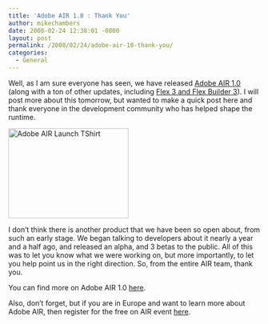 ```yaml
---
title: 'Adobe AIR 1.0 : Thank You'
author: mikechambers
date: 2008-02-24 12:38:01 -0800
layout: post
permalink: /2008/02/24/adobe-air-10-thank-you/
categories:
  - General
---
```



Well, as I am sure everyone has seen, we have released [Adobe AIR 1.0][1] (along with a ton of other updates, including [Flex 3 and Flex Builder 3][2]). I will post more about this tomorrow, but wanted to make a quick post here and thank everyone in the development community who has helped shape the runtime.

[<img src="http://farm3.static.flickr.com/2254/2290198773_4e9af3b3b4_m.jpg" width="240" height="180" alt="Adobe AIR Launch TShirt" />][3]

I don&#8217;t think there is another product that we have been so open about, from such an early stage. We began talking to developers about it nearly a year and a half ago, and released an alpha, and 3 betas to the public. All of this was to let you know what we were working on, but more importantly, to let you help point us in the right direction. So, from the entire AIR team, thank you.

You can find more on Adobe AIR 1.0 [here][1].

Also, don&#8217;t forget, but if you are in Europe and want to learn more about Adobe AIR, then register for the free on AIR event [here][4].

 [1]: http://www.adobe.com/go/air
 [2]: http://www.adobe.com/go/flex
 [3]: http://www.flickr.com/photos/mikechambers/2290198773/ "Adobe AIR Launch TShirt by mike.chambers, on Flickr"
 [4]: http://onair.adobe.com